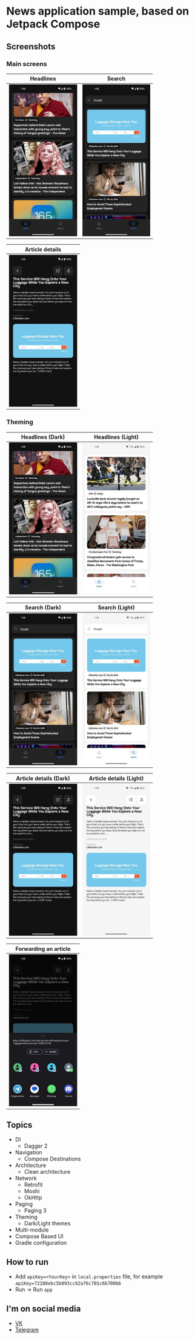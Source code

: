 # News application sample, based on Jetpack Compose

## Screenshots

### Main screens

|                         Headlines                         |                         Search                         |
|:---------------------------------------------------------:|:------------------------------------------------------:|
| <img src="assets/headlines_dark_framed.jpg" height="400"> | <img src="assets/search_dark_framed.jpg" height="400"> |

|                         Article details                         |
|:---------------------------------------------------------------:|
| <img src="assets/article_details_dark_framed.jpg" height="400"> |

### Theming

|                     Headlines (Dark)                      |                     Headlines (Light)                      |
|:---------------------------------------------------------:|:----------------------------------------------------------:|
| <img src="assets/headlines_dark_framed.jpg" height="400"> | <img src="assets/headlines_light_framed.jpg" height="400"> |

|                     Search (Dark)                      |                     Search (Light)                      |
|:------------------------------------------------------:|:-------------------------------------------------------:|
| <img src="assets/search_dark_framed.jpg" height="400"> | <img src="assets/search_light_framed.jpg" height="400"> |

|                     Article details (Dark)                      |                     Article details (Light)                      |
|:---------------------------------------------------------------:|:----------------------------------------------------------------:|
| <img src="assets/article_details_dark_framed.jpg" height="400"> | <img src="assets/article_details_light_framed.jpg" height="400"> |

|              Forwarding an article               |
|:------------------------------------------------:|
| <img src="assets/share_framed.jpg" height="400"> |

## Topics
* DI
  - Dagger 2
* Navigation
  - Compose Destinations
* Architecture
  - Clean architecture
* Network
  - Retrofit
  - Moshi
  - OkHttp
* Paging
  - Paging 3
* Theming
  - Dark/Light themes
* Multi-module
* Compose Based UI
* Gradle configuration

## How to run
* Add `apiKey=<YourKey>` in `local.properties` file, for example `apiKey=72288ebc5b893cc92a76c701c6b700b6`
* Run -> Run `app`

## I'm on social media
* [VK](https://vk.com/ndynagn)
* [Telegram](https://t.me/gen_aa)